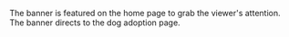 The banner is featured on the home page to grab the viewer's attention. The banner directs to the dog adoption page.
